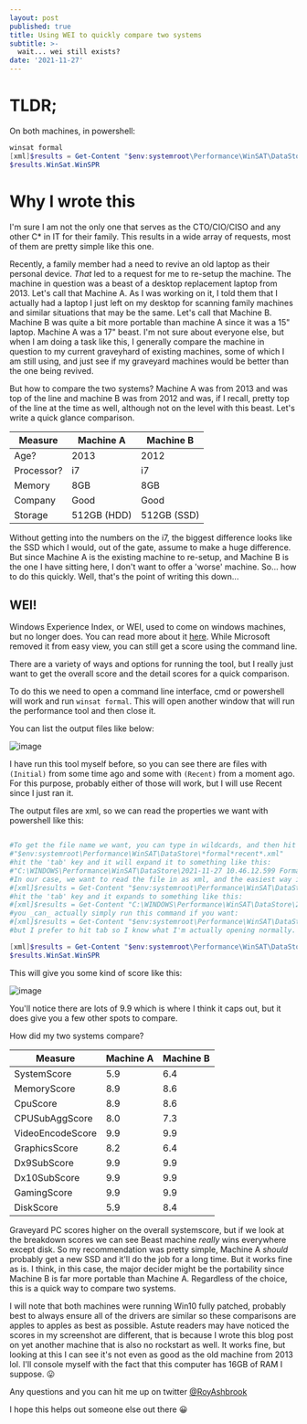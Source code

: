 ```yaml
---
layout: post
published: true
title: Using WEI to quickly compare two systems
subtitle: >-
  wait... wei still exists?
date: '2021-11-27'
---
```


# TLDR;

On both machines, in powershell:

```ps1
winsat formal
[xml]$results = Get-Content "$env:systemroot\Performance\WinSAT\DataStore\*formal*recent*.xml"
$results.WinSat.WinSPR
```

# Why I wrote this

I'm sure I am not the only one that serves as the CTO/CIO/CISO and any other C* in IT for their family. This results in a wide array of requests, most of them are pretty simple like this one.

Recently, a family member had a need to revive an old laptop as their personal device. *That* led to a request for me to re-setup the machine. The machine in question was a beast of a desktop replacement laptop from 2013. Let's call that Machine A. As I was working on it, I told them that I actually had a laptop I just left on my desktop for scanning family machines and similar situations that may be the same. Let's call that Machine B. Machine B was quite a bit more portable than machine A since it was a 15" laptop. Machine A was a 17" beast. I'm not sure about everyone else, but when I am doing a task like this, I generally compare the machine in question to my current graveyhard of existing machines, some of which I am still using, and just see if my graveyard machines would be better than the one being revived.

But how to compare the two systems? Machine A was from 2013 and was top of the line and machine B was from 2012 and was, if I recall, pretty top of the line at the time as well, although not on the level with this beast. Let's write a quick glance comparison.

| Measure    | Machine A   | Machine B   |
|------------|-------------|-------------|
| Age?       | 2013        | 2012        |
| Processor? | i7          | i7          |
| Memory     | 8GB         | 8GB         |
| Company    | Good        | Good        |
| Storage    | 512GB (HDD) | 512GB (SSD) |

Without getting into the numbers on the i7, the biggest difference looks like the SSD which I would, out of the gate, assume to make a huge difference. But since Machine A is the existing machine to re-setup, and Machine B is the one I have sitting here, I don't want to offer a 'worse' machine. So... how to do this quickly. Well, that's the point of writing this down...

## WEI!

Windows Experience Index, or WEI, used to come on windows machines, but no longer does. You can read more about it [here](https://en.wikipedia.org/wiki/Windows_System_Assessment_Tool). While Microsoft removed it from easy view, you can still get a score using the command line.

There are a variety of ways and options for running the tool, but I really just want to get the overall score and the detail scores for a quick comparison. 

To do this we need to open a command line interface, cmd or powershell will work and run `winsat formal`. This will open another window that will run the performance tool and then close it.

You can list the output files like below:

![image](https://user-images.githubusercontent.com/7390156/143688042-7ed9f4bc-3719-4d62-8a4b-c2f1b98f149d.png)

I have run this tool myself before, so you can see there are files with `(Initial)` from some time ago and some with `(Recent)` from a moment ago. For this purpose, probably either of those will work, but I will use Recent since I just ran it.

The output files are xml, so we can read the properties we want with powershell like this:

```ps1

#To get the file name we want, you can type in wildcards, and then hit tab so you type in this:
#"$env:systemroot\Performance\WinSAT\DataStore\*formal*recent*.xml"
#hit the 'tab' key and it will expand it to something like this:
#"C:\WINDOWS\Performance\WinSAT\DataStore\2021-11-27 10.46.12.599 Formal.Assessment (Recent).WinSAT.xml"
#In our case, we want to read the file in as xml, and the easiest way is just to cast it to xml while reading it, so we type this:
#[xml]$results = Get-Content "$env:systemroot\Performance\WinSAT\DataStore\*formal*recent*.xml"
#hit the 'tab' key and it expands to something like this:
#[xml]$results = Get-Content "C:\WINDOWS\Performance\WinSAT\DataStore\2021-11-27 10.46.12.599 Formal.Assessment (Recent).WinSAT.xml"
#you _can_ actually simply run this command if you want:
#[xml]$results = Get-Content "$env:systemroot\Performance\WinSAT\DataStore\*formal*recent*.xml"#
#but I prefer to hit tab so I know what I'm actually opening normally. I'll do the shortcut below though for simplicity.

[xml]$results = Get-Content "$env:systemroot\Performance\WinSAT\DataStore\*formal*recent*.xml"
$results.WinSat.WinSPR

```

This will give you some kind of score like this:

![image](https://user-images.githubusercontent.com/7390156/143688535-e6cf6ec0-138d-4dbb-8ab3-b741944982f5.png)

You'll notice there are lots of 9.9 which is where I think it caps out, but it does give you a few other spots to compare.

How did my two systems compare?

| Measure          | Machine A | Machine B |
|------------------|-----------|-----------|
| SystemScore      | 5.9       | 6.4       |
| MemoryScore      | 8.9       | 8.6       |
| CpuScore         | 8.9       | 8.6       |
| CPUSubAggScore   | 8.0       | 7.3       |
| VideoEncodeScore | 9.9       | 9.9       |
| GraphicsScore    | 8.2       | 6.4       |
| Dx9SubScore      | 9.9       | 9.9       |
| Dx10SubScore     | 9.9       | 9.9       |
| GamingScore      | 9.9       | 9.9       |
| DiskScore        | 5.9       | 8.4       |

Graveyard PC scores higher on the overall systemscore, but if we look at the breakdown scores we can see Beast machine *really* wins everywhere except disk. So my recommendation was pretty simple, Machine A _should_ probably get a new SSD and it'll do the job for a long time. But it works fine as is. I think, in this case, the major decider might be the portability since Machine B is far more portable than Machine A. Regardless of the choice, this is a quick way to compare two systems.

I will note that both machines were running Win10 fully patched, probably best to always ensure all of the drivers are similar so these comparisons are apples to apples as best as possible. Astute readers may have noticed the scores in my screenshot are different, that is because I wrote this blog post on yet another machine that is also no rockstart as well. It works fine, but looking at this I can see it's not even as good as the old machine from 2013 lol. I'll console myself with the fact that this computer has 16GB of RAM I suppose. 😛

Any questions and you can hit me up on twitter [@RoyAshbrook](https://twitter.com/RoyAshbrook)

I hope this helps out someone else out there 😀
